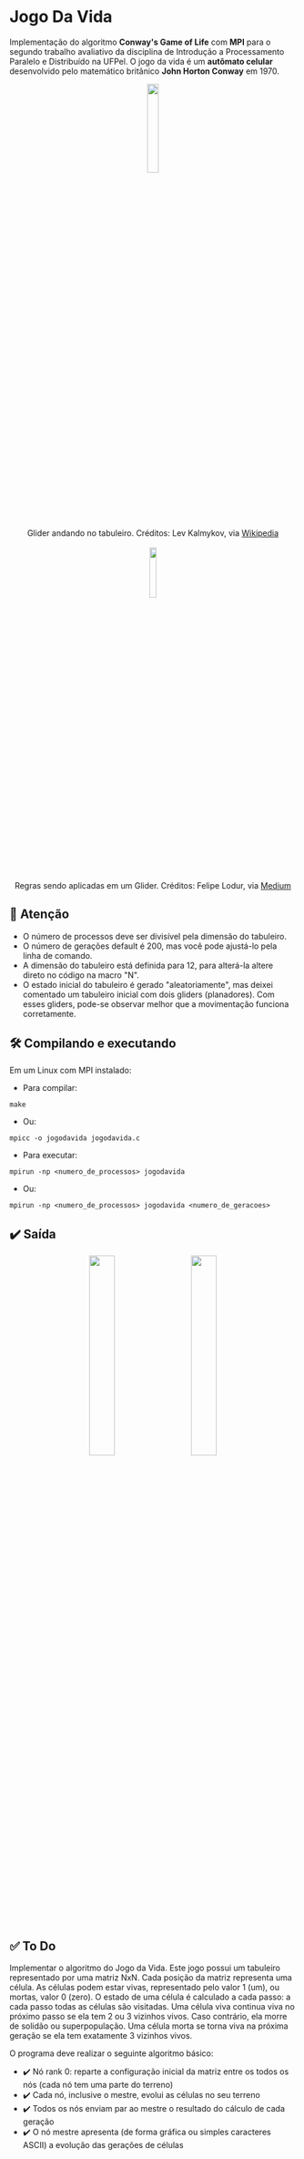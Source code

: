 # Jogo Da Vida
Implementação do algoritmo __Conway's Game of Life__ com __MPI__ para o segundo trabalho avaliativo da disciplina de Introdução a Processamento Paralelo e Distribuído na UFPel. O jogo da vida é um __autômato celular__ desenvolvido pelo matemático britânico __John Horton Conway__ em 1970.

<p align="center">
      <img src="https://upload.wikimedia.org/wikipedia/commons/1/18/%D0%98%D0%B3%D1%80%D0%B0_%22%D0%96%D0%B8%D0%B7%D0%BD%D1%8C%22.gif" width="20%" height="20%">
      <br>Glider andando no tabuleiro. Créditos: Lev Kalmykov, via <a href="https://en.wikipedia.org/wiki/File:%D0%98%D0%B3%D1%80%D0%B0_%22%D0%96%D0%B8%D0%B7%D0%BD%D1%8C%22.gif">Wikipedia</a>
      <br><br><img src="https://miro.medium.com/v2/resize:fit:448/1*C-684fOao3DieyLZfnGTKw.gif" width="15%" height="15%">
      <br>Regras sendo aplicadas em um Glider. Créditos: Felipe Lodur, via <a href="https://medium.com/@lodur/swarm-intelligence-o-que-%C3%A9-64a0323356e2">Medium</a>
</p>

## 🚩 Atenção
* O número de processos deve ser divisível pela dimensão do tabuleiro.
* O número de gerações default é 200, mas você pode ajustá-lo pela linha de comando.
* A dimensão do tabuleiro está definida para 12, para alterá-la altere direto no código na macro "N".
* O estado inicial do tabuleiro é gerado "aleatoriamente", mas deixei comentado um tabuleiro inicial com dois gliders (planadores). Com esses gliders, pode-se observar melhor que a movimentação funciona corretamente.

## 🛠️ Compilando e executando
Em um Linux com MPI instalado:
* Para compilar:
```
make
```
* Ou:
```
mpicc -o jogodavida jogodavida.c
```
* Para executar: 
```
mpirun -np <numero_de_processos> jogodavida 
```
* Ou:
```
mpirun -np <numero_de_processos> jogodavida <numero_de_geracoes>
```

## ✔️ Saída

<p align="center">
      <img src="https://github.com/bihw/JogoDaVida/assets/76601652/f5af3d82-4e25-473d-b8c5-60e1d98458a3" width="30%" height="30%"> &nbsp&nbsp&nbsp&nbsp&nbsp
      <img src="https://github.com/bihw/JogoDaVida/assets/76601652/ce608734-32fe-4364-85ba-a1b5361afa0f" width="30%" height="30%">
</p>

## ✅ To Do
Implementar o algoritmo do Jogo da Vida. Este jogo possui um tabuleiro representado por uma matriz NxN. Cada posição da matriz representa uma célula. As células podem estar vivas, representado pelo valor 1 (um), ou mortas, valor 0 (zero). O estado de uma célula é calculado a cada passo: a cada passo todas as células são visitadas.  Uma célula viva continua viva no próximo passo se ela tem 2 ou 3 vizinhos vivos. Caso contrário, ela morre de solidão ou superpopulação. Uma célula morta se torna viva na próxima geração se ela tem exatamente 3 vizinhos vivos.

O programa deve realizar o seguinte algoritmo básico: 
 * ✔️ Nó rank 0: reparte a configuração inicial da matriz entre os todos os nós (cada nó tem uma parte do terreno)
 * ✔️ Cada nó, inclusive o mestre, evolui as células no seu terreno
 * ✔️ Todos os nós enviam par ao mestre o resultado do cálculo de cada geração
 * ✔️ O nó mestre apresenta (de forma gráfica ou simples caracteres ASCII) a evolução das gerações de células
